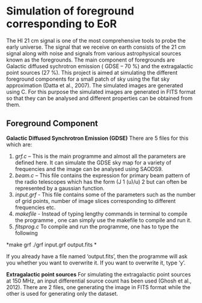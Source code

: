 # Simulation of foreground corresponding to EoR

The HI 21 cm signal is one of the most comprehensive tools to probe the early universe. The signal
that we receive on earth consists of the 21 cm signal along with noise and signals from various
astrophysical sources known as the foregrounds. The main component of foregrounds are Galactic
diffused sychrotron emission ( GDSE – 70 %) and the extragalactic point sources (27 %).
This project is aimed at simulating the different foreground components for a small patch of sky
using the flat sky approximation (Datta et al., 2007).
The simulated images are generated using C. For this purpose the simulated images are generated in
FITS format so that they can be analysed and different properties can be obtained from them.

## Foreground Component

**Galactic Diffused Synchrotron Emission (GDSE)**
There are 5 files for this which are:
1. *grf.c* – This is the main programme and almost all the parameters are defined here. It can
simulate the GDSE sky map for a variety of frequencies and the image can be analysed using
SAODS9.
2. *beam.c* – This file contains the expression for primary beam pattern of the radio telescopes which
has the form (J 1 (u)/u) 2 but can often be represented by a gaussian function.
3. *input.grf* - This file contains some of the parameters such as the number of grid points, number
of image slices corresponding to different frequencies etc.
4. *makefile* - Instead of typing lengthy commands in terminal to compile the programme , one can
simply use the makefile to compile and run it.
5. *fitsprog.c*
To compile and run the programme, one has to type the following

*make grf
./grf input.grf output.fits *

If you already have a file named ‘output.fits’, then the programme will ask you whether you want
to overwrite it. If you want to overwrite it, type ‘y’.

**Extragalactic point sources**
For simulating the extragalactic point sources at 150 MHz, an input differential source count has
been used (Ghosh et al., 2012).
There are 2 files, one generating the image in FITS format while the other is used for generating
only the dataset.
